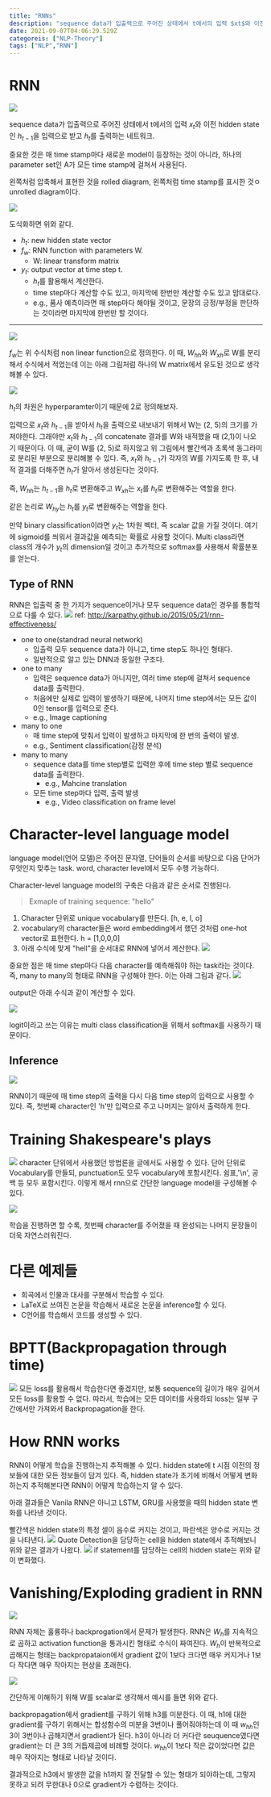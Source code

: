 ```yaml
---
title: "RNNs"
description: "sequence data가 입출력으로 주어진 상태에서 t에서의 입력 $xt$와 이전 hidden state인 $h{t-1}$을 입력으로 받고 $h_t$를 출력하는 네트워크.중요한 것은 매 time stamp마다 새로운 model이 등장하는 것이 아니라, 하나의 para"
date: 2021-09-07T04:06:29.529Z
categoreis: ["NLP-Theory"]
tags: ["NLP","RNN"]
---
```

# RNN
![](/assets/images/RNNs/f1c02cc3-88bb-433c-b336-b3230a6be044-image.png)

sequence data가 입출력으로 주어진 상태에서 t에서의 입력 $x_t$와 이전 hidden state인 $h_{t-1}$을 입력으로 받고 $h_t$를 출력하는 네트워크.

중요한 것은 매 time stamp마다 새로운 model이 등장하는 것이 아니라, 하나의 parameter set인 A가 모든 time stamp에 걸쳐서 사용된다.

왼쪽처럼 압축해서 표현한 것을 rolled diagram, 왼쪽처럼 time stamp를 표시한 것ㅇ unrolled diagram이다.

![](/assets/images/RNNs/7ac18831-58d8-4aff-8296-10ca8a6ad5a3-image.png)

도식화하면 위와 같다.

- $h_t$: new hidden state vector
- $f_w$: RNN function with parameters W.
  - W: linear transform matrix
- $y_t$: output vector at time step t.
  - $h_t$를 활용해서 계산한다.
  - time step마다 계산할 수도 있고, 마지막에 한번만 계산할 수도 있고 맘대로다.
  - e.g., 품사 예측이라면 매 step마다 해야될 것이고, 문장의 긍정/부정을 판단하는 것이라면 마지막에 한번만 할 것이다.
  
---
![](/assets/images/RNNs/ab88d030-736a-4ff8-a949-726b24ce4575-image.png)

$f_w$는 위 수식처럼 non linear function으로 정의한다. 이 때, $W_{hh}$와 $W_{xh}$로 W를 분리해서 수식에서 적었는데 이는 아래 그림처럼 하나의 W matrix에서 유도된 것으로 생각해볼 수 있다.

![](/assets/images/RNNs/fbd27c87-8a6f-4b86-b2b0-84dcf56735be-image.png)

$h_t$의 차원은 hyperparamter이기 때문에 2로 정의해보자.

입력으로 $x_t$와 $h_{t-1}$을 받아서 $h_t$을 출력으로 내보내기 위해서 W는 (2, 5)의 크기를 가져야한다. 그래야만 $x_t$와 $h_{t-1}$의 concatenate 결과를 W와 내적했을 때 (2,1)이 나오기 때문이다. 이 때, 굳이 W를 (2, 5)로 하지않고 위 그림에서 빨간색과 초록색 동그라미로 분리된 부분으로 분리해볼 수 있다. 즉, $x_t$와 $h_{t-1}$가 각자의 W를 가지도록 한 후, 내적 결과를 더해주면 $h_t$가 알아서 생성된다는 것이다.

즉, $W_{hh}$는 $h_{t-1}$을 $h_t$로 변환해주고 $W_{xh}$는 $x_t$를 $h_t$로 변환해주는 역할을 한다.

같은 논리로 $W_{hy}$는 $h_t$를 $y_t$로 변환해주는 역할을 한다. 

만약 binary classification이라면 $y_t$는 1차원 벡터, 즉 scalar 값을 가질 것이다. 여기에 sigmoid를 씌워서 결과값을 예측되는 확률로 사용할 것이다. 
Multi class라면 class의 개수가 $y_t$의 dimension일 것이고 추가적으로 softmax를 사용해서 확률분포를 얻는다.

## Type of RNN
RNN은 입출력 중 한 가지가 sequence이거나 모두 sequence data인 경우를 통합적으로 다룰 수 있다.
![](/assets/images/RNNs/5d5f1fa5-1da8-4a58-a081-da47d6c08237-image.png)
ref: http://karpathy.github.io/2015/05/21/rnn-effectiveness/

- one to one(standrad neural network)
  - 입출력 모두 sequence data가 아니고, time step도 하나인 형태다.
  - 일반적으로 알고 있는 DNN과 동일한 구조다.
- one to many
  - 입력은 sequence data가 아니지만, 여러 time step에 걸쳐서 sequence data를 출력한다.
  - 처음에만 실제로 입력이 발생하기 때문에, 나머지 time step에서는 모든 값이 0인 tensor를 입력으로 준다.
  - e.g., Image captioning
- many to one
  - 매 time step에 맞춰서 입력이 발생하고 마지막에 한 번의 출력이 발생.
  - e.g., Sentiment classification(감정 분석)
- many to many
  - sequence data를 time step별로 입력한 후에 time step 별로 sequence data를 출력한다.
    - e.g., Mahcine translation
  - 모든 time step마다 입력, 출력 발생
    - e.g., Video classification on frame level
    
# Character-level language model
language model(언어 모델)은 주어진 문자열, 단어들의 순서를 바탕으로 다음 단어가 무엇인지 맞추는 task.
word, character level에서 모두 수행 가능하다.

Character-level language model의 구축은 다음과 같은 순서로 진행된다.

> Exmaple of training sequence: "hello"

1. Character 단위로 unique vocabulary를 만든다.
[h, e, l, o]
2. vocabulary의 character들은 word embedding에서 했던 것처럼 one-hot vector로 표현한다.
h = [1,0,0,0]
3. 아래 수식에 맞게 "hell"을 순서대로 RNN에 넣어서 계산한다.
![](/assets/images/RNNs/9e7523f4-ac4b-426f-8c13-b698c0395df6-image.png)

중요한 점은 매 time step마다 다음 character를 예측해줘야 하는 task라는 것이다. 즉, many to many의 형태로 RNN을 구성해야 한다. 이는 아래 그림과 같다.
![](/assets/images/RNNs/0b4fb2b7-78b0-40b8-99b6-cd91fdf04cd1-image.png)

output은 아래 수식과 같이 계산할 수 있다. 

![](/assets/images/RNNs/d8dfdbb3-e15a-4be7-838f-b1726374c0c4-image.png)

logit이라고 쓰는 이유는 multi class classification을 위해서 softmax를 사용하기 때문이다. 

## Inference

![](/assets/images/RNNs/2b482894-2652-4c16-a227-7498200b79d6-image.png)

RNN이기 때문에 매 time step의 출력을 다시 다음 time step의 입력으로 사용할 수 있다. 즉, 첫번째 character인 'h'만 입력으로 주고 나머지는 알아서 출력하게 한다.



# Training Shakespeare's plays
![](/assets/images/RNNs/87087f1d-e4e0-46d8-9bbf-e3a7dcb8027a-image.png)
character 단위에서 사용했던 방법론을 글에서도 사용할 수 있다.
단어 단위로 Vocabulary를 만들되, punctuation도 모두 vocabulary에 포함시킨다. 쉼표,'\n', 공백 등 모두 포함시킨다. 이렇게 해서 rnn으로 간단한 language model을 구성해볼 수 있다. 

![](/assets/images/RNNs/c85437f6-18b7-49ce-bc3e-87a65aed9c40-image.png)

학습을 진행하면 할 수록, 첫번째 character를 주어졌을 때 완성되는 나머지 문장들이 더욱 자연스러워진다.

# 다른 예제들
- 희곡에서 인물과 대사를 구분해서 학습할 수 있다. 
- LaTeX로 쓰여진 논문을 학습해서 새로운 논문을 inference할 수 있다.
- C언어를 학습해서 코드를 생성할 수 있다.

# BPTT(Backpropagation through time)
![](/assets/images/RNNs/cb149f49-78af-4aa4-aabc-1f85d98d1dde-image.png)
모든 loss를 활용해서 학습한다면 좋겠지만, 보통 sequence의 길이가 매우 길어서 모든 loss를 활용할 수 없다. 따라서, 학습에는 모든 데이터를 사용하되 loss는 일부 구간에서만 가져와서 Backpropagation을 한다.

# How RNN works
RNN이 어떻게 학습을 진행하는지 추적해볼 수 있다.
hidden state에 t 시점 이전의 정보들에 대한 모든 정보들이 담겨 있다. 즉, hidden state가 초기에 비해서 어떻게 변화하는지 추적해본다면 RNN이 어떻게 학습하는지 알 수 있다.

아래 결과들은 Vanila RNN은 아니고 LSTM, GRU를 사용했을 때의 hidden state 변화를 나타낸 것이다.

빨간색은 hidden state의 특정 셀이 음수로 커지는 것이고, 파란색은 양수로 커지는 것을 나타낸다.
![](/assets/images/RNNs/f7afb1a3-0e5e-41f9-8e90-f36f49e49c21-image.png)
Quote Detection을 담당하는 cell을 hidden state에서 추적해보니 위와 같은 결과가 나왔다.
![](/assets/images/RNNs/f32e3afc-5d82-45b7-8186-480ac42e793e-image.png)
if statement를 담당하는 cell의 hidden state는 위와 같이 변화했다. 

# Vanishing/Exploding gradient in RNN
![](/assets/images/RNNs/bd0cb95e-ec84-4b7f-8b65-5f6c1c4efede-image.png)

RNN 자체는 훌륭하나 backprogation에서 문제가 발생한다.
RNN은 $W_h$를 지속적으로 곱하고 activation function을 통과시킨 형태로 수식이 짜여진다. $W_h$이 반복적으로 곱해지는 형태는 backpropataion에서 gradient 값이 1보다 크다면 매우 커지거나 1보다 작다면 매우 작아지는 현상을 초래한다. 


![](/assets/images/RNNs/266292dc-8f0c-4fe6-8bda-505a4d5be1ce-image.png)

간단하게 이해하기 위해 W를 scalar로 생각해서 예시를 들면 위와 같다.

backpropagation에서 gradient를 구하기 위해 h3를 미분한다. 이 때, h1에 대한 gradient를 구하기 위해서는 합성함수의 미분을 3번이나 풀어줘야하는데 이 때 $w_{hh}$인 3이 3번이나 곱해지면서 gradient가 된다. h3이 아니라 더 커다란 seuquence였다면 gradient는 더 큰 3의 거듭제곱에 비례할 것이다. $w_{hh}$이 1보다 작은 값이었다면 값은 매우 작아지는 형태로 나타날 것이다. 

결과적으로 h3에서 발생한 값을 h1까지 잘 전달할 수 있는 형태가 되야하는데, 그렇지 못하고 되려 무한대나 0으로 gradient가 수렴하는 것이다. 
